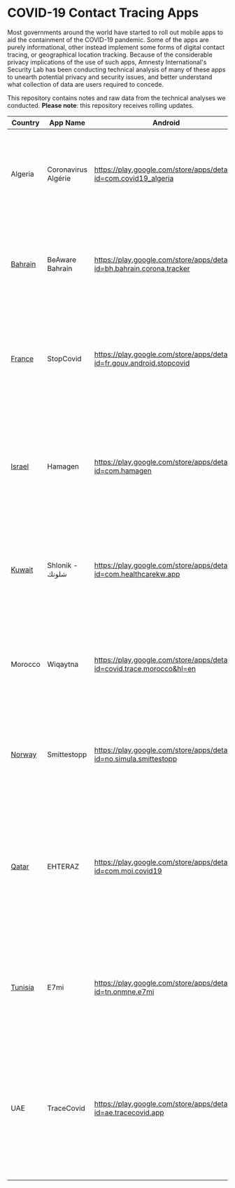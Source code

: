 # COVID-19 Contact Tracing Apps

Most governments around the world have started to roll out mobile apps to aid the containment of the COVID-19 pandemic. Some of the apps are purely informational, other instead implement some forms of digital contact tracing, or geographical location tracking. Because of the considerable privacy implications of the use of such apps, Amnesty International's Security Lab has been conducting technical analysis of many of these apps to unearth potential privacy and security issues, and better understand what collection of data are users required to concede.

This repository contains notes and raw data from the technical analyses we conducted. **Please note**: this repository receives rolling updates.

| Country | App Name | Android | iOS | Notes |
|----------|------------|----------|-----|---|
| Algeria | Coronavirus Algérie | https://play.google.com/store/apps/details?id=com.covid19_algeria | | Collects GPS location history. Data is shared only if the user decides to report themselves with symptoms.
| [Bahrain](bahrain/) | BeAware Bahrain | https://play.google.com/store/apps/details?id=bh.bahrain.corona.tracker | https://apps.apple.com/app/id1501478858 | Written with Ionic Framework. Uploads GPS location automatically. Tracks users with Bluetooth bracelets.
| [France](france/) | StopCovid | https://play.google.com/store/apps/details?id=fr.gouv.android.stopcovid | https://apps.apple.com/app/id1511279125 | Centralised contact-tracing using Bluetooth, data are supposed to be anonymised but concerns over metadata |
| [Israel](israel/) | Hamagen | https://play.google.com/store/apps/details?id=com.hamagen | https://apps.apple.com/us/app/%D7%94%D7%9E%D7%92%D7%9F-%D7%90%D7%A4%D7%9C%D7%99%D7%A7%D7%A6%D7%99%D7%94-%D7%9C%D7%9E%D7%9C%D7%97%D7%9E%D7%94-%D7%91%D7%A7%D7%95%D7%A8%D7%95%D7%A0%D7%94/id1503224314 | Records locally GPS locations and Wi-Fi SSIDs. Checks location against a download list of GPS coordinates diagnosed patients visited.
| [Kuwait](kuwait/) | Shlonik - شلونك‎ | https://play.google.com/store/apps/details?id=com.healthcarekw.app | https://apps.apple.com/kw/app/shlonik-%D8%B4%D9%84%D9%88%D9%86%D9%83/id1503978984 | Every 5 minutes automatically uploads GPS location, bluetooth events, and bracelet tracking events.
| Morocco | Wiqaytna | https://play.google.com/store/apps/details?id=covid.trace.morocco&hl=en | https://apps.apple.com/us/app/%D9%88%D9%82%D8%A7%D9%8A%D8%AA%D9%86%D8%A7/id1512666410 | Does Bluetooth scanning with a BlueTrace-compatible protocol. Data is probably uploaded on request.
| [Norway](norway/) | Smittestopp | https://play.google.com/store/apps/details?id=no.simula.smittestopp | https://apps.apple.com/no/app/smittestopp/id1506165384 | Records and uploads both GPS locations and Bluetooth events. Registration tied to phone number.
| [Qatar](qatar/) | EHTERAZ | https://play.google.com/store/apps/details?id=com.moi.covid19 | https://apps.apple.com/us/app/ehteraz/id1507150431 | Egregious privacy issues with QR codes and other APIs. Does Bluetooth contact tracing. Capable of enabling GPS location tracking for all or selected users.
| [Tunisia](tunisia/) | E7mi | https://play.google.com/store/apps/details?id=tn.onmne.e7mi | https://apps.apple.com/us/app/e7mi-%D8%A5%D8%AD%D9%85%D9%8A/id1513856060#?platform=iphone | Does Bluetooth scanning with rotating identifiers. Any contact is automatically reported to a central server.
| UAE | TraceCovid | https://play.google.com/store/apps/details?id=ae.tracecovid.app | https://apps.apple.com/sg/app/tracecovid/id1505485835 | Records contacts over Bluetooth. The data does not seem to be automatically uploaded. The data seems to be only uploaded upon request from the health authorities.
